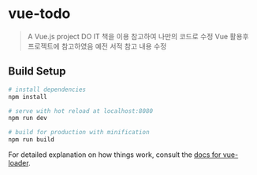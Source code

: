 # vue-todo

> A Vue.js project
> DO IT 책을 이용 참고하여 나만의 코드로 수정
> Vue 활용후 프로젝트에 참고하였음
> 예전 서적 참고 내용 수정
## Build Setup

``` bash
# install dependencies
npm install

# serve with hot reload at localhost:8080
npm run dev

# build for production with minification
npm run build
```

For detailed explanation on how things work, consult the [docs for vue-loader](http://vuejs.github.io/vue-loader).
